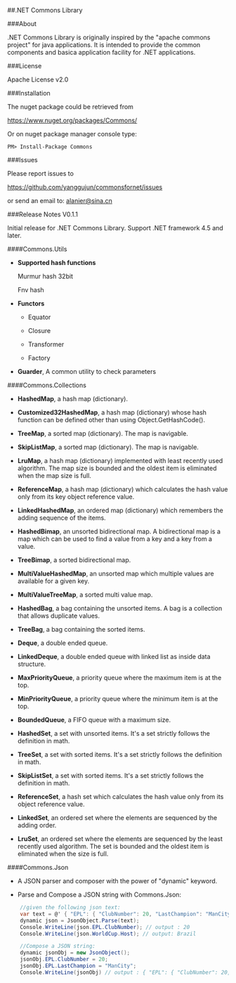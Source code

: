 ##.NET Commons Library

###About

.NET Commons Library is originally inspired by the "apache commons project" for java applications. It is intended to provide the common components and basica application facility for .NET applications.

###License

Apache License v2.0

###Installation

The nuget package could be retrieved from

https://www.nuget.org/packages/Commons/

Or on nuget package manager console type:

    PM> Install-Package Commons

###Issues

Please report issues to 

https://github.com/yanggujun/commonsfornet/issues

or send an email to: alanier@sina.cn

###Release Notes V0.1.1

Initial release for .NET Commons Library. Support .NET framework 4.5 and later.

####Commons.Utils

  * __Supported hash functions__

    Murmur hash 32bit
    
    Fnv hash
    
  * __Functors__
  
    * Equator
    
    * Closure
    
    * Transformer
    
    * Factory
    
  * __Guarder__, A common utility to check parameters
  
####Commons.Collections

  * __HashedMap__, a hash map (dictionary).
  
  * __Customized32HashedMap__, a hash map (dictionary) whose hash function can be defined other than using Object.GetHashCode().
  
  * __TreeMap__, a sorted map (dictionary). The map is navigable.
  
  * __SkipListMap__, a sorted map (dictionary). The map is navigable.
  
  * __LruMap__, a hash map (dictionary) implemented with least recently used algorithm. The map size is bounded and the oldest item is eliminated when the map size is full. 
  
  * __ReferenceMap__, a hash map (dictionary) which calculates the hash value only from its key object reference value.
  
  * __LinkedHashedMap__, an ordered map (dictionary) which remembers the adding sequence of the items.
  
  * __HashedBimap__, an unsorted bidirectional map. A bidirectional map is a map which can be used to find a value from a key and a key from a value.
  
  * __TreeBimap__, a sorted bidirectional map. 
  
  * __MultiValueHashedMap__, an unsorted map which multiple values are available for a given key.
  
  * __MultiValueTreeMap__, a sorted multi value map.
  
  * __HashedBag__, a bag containing the unsorted items. A bag is a collection that allows duplicate values.
  
  * __TreeBag__, a bag containing the sorted items.
  
  * __Deque__, a double ended queue.

  * __LinkedDeque__, a double ended queue with linked list as inside data structure.
  
  * __MaxPriorityQueue__, a priority queue where the maximum item is at the top.
  
  * __MinPriorityQueue__, a priority queue where the minimum item is at the top.
  
  * __BoundedQueue__, a FIFO queue with a maximum size.
  
  * __HashedSet__, a set with unsorted items. It's a set strictly follows the definition in math.
  
  * __TreeSet__, a set with sorted items. It's a set strictly follows the definition in math.
  
  * __SkipListSet__, a set with sorted items. It's a set strictly follows the definition in math.

  * __ReferenceSet__, a hash set which calculates the hash value only from its object reference value.
  
  * __LinkedSet__, an ordered set where the elements are sequenced by the adding order.

  * __LruSet__, an ordered set where the elements are sequenced by the least recently used algorithm. The set is bounded and the oldest item is eliminated when the size is full.
  
####Commons.Json

  * A JSON parser and composer with the power of "dynamic" keyword.
  
  * Parse and Compose a JSON string with Commons.Json:
  
  ```csharp
      //given the following json text:
      var text = @' { "EPL": { "ClubNumber": 20, "LastChampion": "ManCity" }, "WorldCup": { "Host": "Brazil", "TeamNumber": 32, "Champion": "Germany" } }';
      dynamic json = JsonObject.Parse(text);
      Console.WriteLine(json.EPL.ClubNumber); // output : 20
      Console.WriteLine(json.WorldCup.Host); // output: Brazil

      //Compose a JSON string:
      dynamic jsonObj = new JsonObject();
      jsonObj.EPL.ClubNumber = 20;
      jsonObj.EPL.LastChampion = "ManCity";
      Console.WriteLine(jsonObj) // output : { "EPL": { "ClubNumber": 20, "LastChampion": "ManCity"} } 

